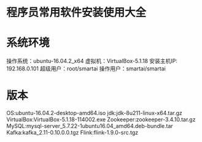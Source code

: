 # 程序员常用软件安装使用大全

# 系统环境
操作系统：ubuntu-16.04.2_x64
虚拟机：VirtualBox-5.1.18
安装主机IP: 192.168.0.101
超级用户：root/smartai
操作用户：smartai/smartai

# 版本
OS:ubuntu-16.04.2-desktop-amd64.iso
jdk:jdk-8u211-linux-x64.tar.gz
VirtualBox:VirtualBox-5.1.18-114002.exe
Zookeeper:zookeeper-3.4.10.tar.gz
MySQL:mysql-server_5.7.22-1ubuntu16.04_amd64.deb-bundle.tar
Kafka:kafka_2.11-0.10.0.0.tgz
Flink:flink-1.9.0-src.tgz
